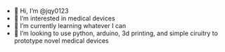 - 👋 Hi, I’m @jqy0123
- 👀 I’m interested in medical devices
- 🌱 I’m currently learning whatever I can
- 💞️ I’m looking to use python, arduino, 3d printing, and simple ciruitry to prototype novel medical devices

<!---
jqy0123/jqy0123 is a ✨ special ✨ repository because its `README.md` (this file) appears on your GitHub profile.
You can click the Preview link to take a look at your changes.
--->
